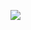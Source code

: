 ![](https://github.com/DiegoAlexanderGomezLeal/practicaModeladoEnCaja/blob/ejercicio_4/storage/img/enunciado_4.png)